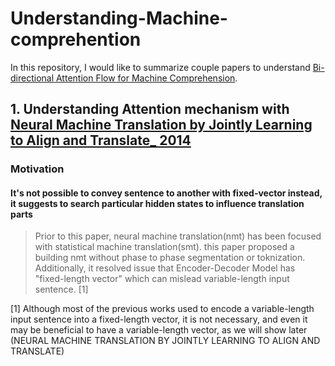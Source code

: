 # Understanding-Machine-comprehention

In this repository, I would like to summarize couple papers to understand [Bi-directional Attention Flow for Machine Comprehension](https://arxiv.org/abs/1611.01603).
## 1. Understanding Attention mechanism with [Neural Machine Translation by Jointly Learning to Align and Translate_ 2014](https://arxiv.org/abs/1409.0473)

### Motivation
#### It's not possible to convey sentence to another with fixed-vector instead, it suggests to search particular hidden states to influence translation parts
> Prior to this paper, neural machine translation(nmt) has been focused with statistical machine translation(smt). this paper proposed a building nmt without phase to phase segmentation or toknization. Additionally, it resolved issue that Encoder-Decoder Model has "fixed-length vector" which can mislead variable-length input sentence. [1]
 
[1] Although most of the previous works used to encode a variable-length input sentence into a fixed-length vector, it is not necessary, and even it may be beneficial to have a variable-length vector, as we will show later (NEURAL MACHINE TRANSLATION BY JOINTLY LEARNING TO ALIGN AND TRANSLATE)
